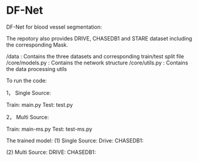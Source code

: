 # DF-Net

DF-Net for blood vessel segmentation:

The repotory also provides DRIVE, CHASEDB1 and STARE dataset including the corresponding Mask.

/data :           Contains the three datasets and corresponding train/test split file
/core/models.py : Contains the network structure
/core/utils.py  : Contains the data processing utils

To run the code:

1， Single Source:

Train: main.py
Test:  test.py

2， Multi Source:

Train: main-ms.py
Test:  test-ms.py

The trained model:
(1) Single Source:
Drive: 
CHASEDB1: 

(2) Multi Source:
DRIVE:
CHASEDB1:
